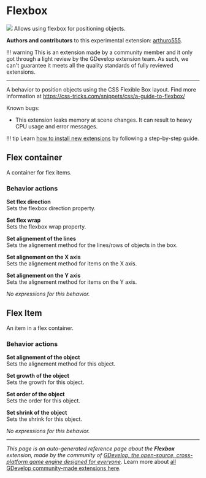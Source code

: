 # Flexbox

<img src="https://resources.gdevelop-app.com/assets/Icons/page-layout-body.svg" class="extension-icon"></img>
Allows using flexbox for positioning objects.

**Authors and contributors** to this experimental extension: [arthuro555](https://gd.games/arthuro555).

!!! warning
    This is an extension made by a community member and it only got through a
    light review by the GDevelop extension team. As such, we can't guarantee it
    meets all the quality standards of fully reviewed extensions.

---

A behavior to position objects using the CSS Flexible Box layout. Find more information at https://css-tricks.com/snippets/css/a-guide-to-flexbox/

Known bugs:


- This extension leaks memory at scene changes. It can result to heavy CPU usage and error messages.

!!! tip
    Learn [how to install new extensions](/gdevelop5/extensions/search) by following a step-by-step guide.



## Flex container 

A container for flex items. 

### Behavior actions

**Set flex direction**  
Sets the flexbox direction property.

**Set flex wrap**  
Sets the flexbox wrap property.

**Set alignement of the lines**  
Sets the alignement method for the lines/rows of objects in the box.

**Set alignement on the X axis**  
Sets the alignement method for items on the X axis.

**Set alignement on the Y axis**  
Sets the alignement method for items on the Y axis.

_No expressions for this behavior._


## Flex Item 

An item in a flex container. 

### Behavior actions

**Set alignement of the object**  
Sets the alignement method for this object.

**Set growth of the object**  
Sets the growth for this object.

**Set order of the object**  
Sets the order for this object.

**Set shrink of the object**  
Sets the shrink for this object.

_No expressions for this behavior._



---

*This page is an auto-generated reference page about the **Flexbox** extension, made by the community of [GDevelop, the open-source, cross-platform game engine designed for everyone](https://gdevelop.io/).* Learn more about [all GDevelop community-made extensions here](/gdevelop5/extensions).
